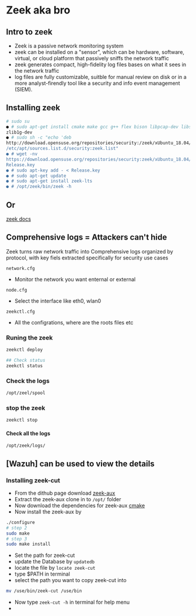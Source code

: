 # Zeek aka bro

##  Intro to zeek 
  - Zeek is a passive network monitoring system
  - zeek can be installed on a "sensor", which can be hardware, software, virtual, or cloud platform that passively sniffs the network traffic
  - zeek generates compact, high-fidelity log files bases on what it sees in the network traffic
  - log files are fully customizable, suitble for manual review on disk or in a more analyst-firendly tool like a security and info event management (SIEM).
  
  ## Installing zeek
  ```bash
  # sudo su
● # sudo apt-get install cmake make gcc g++ flex bison libpcap-dev libssl-dev python-dev swig
zlib1g-dev
● # sudo sh -c "echo 'deb
http://download.opensuse.org/repositories/security:/zeek/xUbuntu_18.04/ /' >
/etc/apt/sources.list.d/security:zeek.list"
● # wget -nv
https://download.opensuse.org/repositories/security:zeek/xUbuntu_18.04/Release.key -O
Release.key
● # sudo apt-key add - < Release.key
● # sudo apt-get update
● # sudo apt-get install zeek-lts
● # /opt/zeek/bin/zeek -h

``` 
## Or 
[zeek docs](https://docs.zeek.org/en/master/install.html)

## Comprehensive logs = Attackers can't hide

<p>
   Zeek turns raw network traffic into Comprehensive logs organized by protocol, with key fiels extracted specifically for security use cases
   </p>
   
   
`network.cfg`
 - Monitor the network you want enternal or external
 
 `node.cfg`
 - Select the interface like eth0, wlan0
 
 `zeekctl.cfg`
 - All the configrations, where are the roots files etc
 
 ### Runing the zeek
 ```bash
 zeekctl deploy
 
 ## Check status
 zeekctl status
 ```
 ### Check the logs
  
```bash
/opt/zeel/spool

```
### stop the zeek
```bash
zeekctl stop
```
#### Check all the logs
```
/opt/zeek/logs/
```

[Wazuh] can be used to view the details
-----------------------------------------------------------------------------------

### Installing zeek-cut

 - From the dithub page download [zeek-aux](https://github.com/zeek/zeek-aux) 
 - Extract the zeek-aux clone in to `/opt/` folder
 - Now download the dependencies for zeek-aux [cmake](https://github.com/zeek/cmake)
 - Now install the zeek-aux by
 ```bash
 ./configure
 # step 2
 sudo make
 # step 3
 sudo make install
```
 - Set the path for zeek-cut
 - update the Database by `updatedb`
 - locate the file by `locate zeek-cut`
 - type $PATH in terminal 
 - select the path you want to copy zeek-cut into
 ```bash
 mv /use/bin/zeek-cut /use/bin
 ```
 - Now type `zeek-cut -h` in terminal for help menu
 - 


